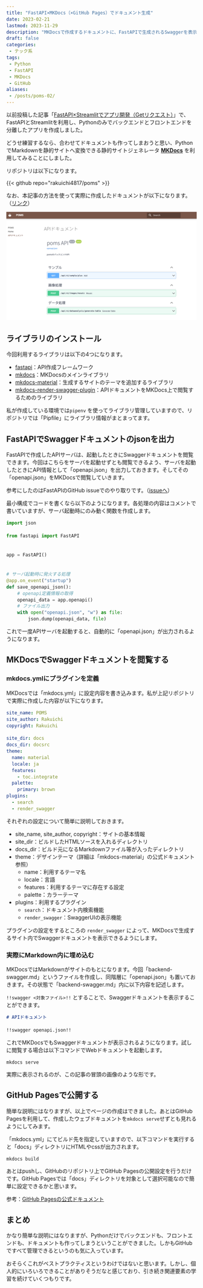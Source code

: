```yaml
---
title: "FastAPI×MKDocs（×GitHub Pages）でドキュメント生成"
date: 2023-02-21
lastmod: 2023-11-29
description: "MKDocsで作成するドキュメントに、FastAPIで生成されるSwaggerを表示します"
draft: false
categories:
 - テック系
tags:
 - Python
 - FastAPI
 - MKDocs
 - GitHub
aliases:
 - /posts/poms-02/
---
```


以前投稿した記事「[FastAPI×Streamlitでアプリ開発（Getリクエスト）](/posts/2022/poms-01)」で、FastAPIとStreamlitを利用し、Pythonのみでバックエンドとフロントエンドを分離したアプリを作成しました。

どうせ練習するなら、合わせてドキュメントも作ってしまおうと思い、PythonでMarkdownを静的サイトへ変換できる静的サイトジェネレータ [**MKDocs**](https://www.mkdocs.org/) を利用してみることにしました。

リポジトリは以下になります。

{{< github repo="rakuichi4817/poms" >}}

なお、本記事の方法を使って実際に作成したドキュメントが以下になります。（[リンク](<https://rakuichi4817.github.io/poms/backend-swagger/>)）

![実際のページ](poms-documents.png "実際のページ")


## ライブラリのインストール

今回利用するライブラリは以下の4つになります。

- [fastapi](https://fastapi.tiangolo.com/ja/)：API作成フレームワーク
- [mkdocs](https://www.mkdocs.org/)：MKDocsのメインライブラリ
- [mkdocs-material](https://squidfunk.github.io/mkdocs-material/)：生成するサイトのテーマを追加するライブラリ
- [mkdocs-render-swagger-plugin](https://github.com/bharel/mkdocs-render-swagger-plugin)：APIドキュメントをMKDocs上で閲覧するためのライブラリ

私が作成している環境では`pipenv` を使ってライブラリ管理していますので、リポジトリでは「Pipfile」にライブラリ情報がまとまってます。

## FastAPIでSwaggerドキュメントのjsonを出力

FastAPIで作成したAPIサーバは、起動したときにSwaggerドキュメントを閲覧できます。今回はこちらをサーバを起動せずとも閲覧できるよう、サーバを起動したときにAPI情報として「openapi.json」を出力しておきます。そしてその「openapi.json」をMKDocsで閲覧していきます。

参考にしたのはFastAPIのGitHub issueでのやり取りです。（[issueへ](https://github.com/tiangolo/fastapi/issues/2712)）

最小構成でコードを書くなら以下のようになります。各処理の内容はコメントで書いていますが、サーバ起動時にのみ動く関数を作成します。

```python
import json

from fastapi import FastAPI


app = FastAPI()


# サーバ起動時に発火する処理
@app.on_event("startup")
def save_openapi_json():
    # openapi定義情報の取得
    openapi_data = app.openapi()
    # ファイル出力
    with open("openapi.json", "w") as file:
        json.dump(openapi_data, file)
```

これで一度APIサーバを起動すると、自動的に「openapi.json」が出力されるようになります。

## MKDocsでSwaggerドキュメントを閲覧する

### mkdocs.ymlにプラグインを定義

MKDocsでは「mkdocs.yml」に設定内容を書き込みます。私が上記リポジトリで実際に作成した内容が以下になります。

```yml
site_name: POMS
site_author: Rakuichi
copyright: Rakuichi

site_dir: docs
docs_dir: docsrc
theme:
  name: material
  locale: ja
  features:
    - toc.integrate
  palette:
    primary: brown
plugins:
  - search
  - render_swagger
```

それぞれの設定について簡単に説明しておきます。

- site_name, site_author, copyright：サイトの基本情報
- site_dir：ビルドしたHTMLソースを入れるディレクトリ
- docs_dir：ビルド元になるMarkdownファイル等が入ったディレクトリ
- theme：デザインテーマ（詳細は「mkdocs-material」の公式ドキュメント参照）
  - name：利用するテーマ名
  - locale：言語
  - features：利用するテーマに存在する設定
  - palette：カラーテーマ
- plugins：利用するプラグイン
  - `search`：ドキュメント内検索機能
  - `render_swagger`：SwaggerUIの表示機能


プラグインの設定をするところの `render_swagger` によって、MKDocsで生成するサイト内でSwaggerドキュメントを表示できるようにします。

### 実際にMarkdown内に埋め込む

MKDocsではMarkdownがサイトのもとになります。今回「backend-swagger.md」というファイルを作成し、同階層に「openapi.json」も置いておきます。その状態で「backend-swagger.md」内に以下内容を記述します。

`!!swagger <対象ファイル>!!` とすることで、Swaggerドキュメントを表示することができます。

```markdown
# APIドキュメント

!!swagger openapi.json!!
```

これでMKDocsでもSwaggerドキュメントが表示されるようになります。試しに閲覧する場合は以下コマンドでWebドキュメントを起動します。

```shell
mkdocs serve
```

実際に表示されるのが、この記事の冒頭の画像のような形です。

## GitHub Pagesで公開する

簡単な説明にはなりますが、以上でページの作成はできました。あとはGitHub Pagesを利用して、作成したウェブドキュメントを`mkdocs serve`せずとも見れるようにしてみます。

「mkdocs.yml」にてビルド先を指定していますので、以下コマンドを実行すると「docs」ディレクトリにHTMLやcssが出力されます。

```shell
mkdocs build
```

あとはpushし、GitHubのリポジトリ上でGitHub Pagesの公開設定を行うだけです。GitHub Pagesでは「docs」ディレクトリを対象として選択可能なので簡単に設定できるかと思います。

参考：[GitHub Pagesの公式ドキュメント](https://docs.github.com/ja/pages/getting-started-with-github-pages/about-github-pages)

## まとめ

かなり簡単な説明にはなりますが、Pythonだけでバックエンドも、フロントエンドも、ドキュメントも作ってしまうということができました。しかもGitHubですべて管理できるというのも気に入っています。

おそらくこれがベストプラクティスというわけではないと思います。しかし、個人的にいろいろできることがありそうだなと感じており、引き続き関連要素の学習を続けていくつもりです。